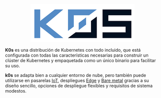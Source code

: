 <center>

![Logo-k0s](https://github.com/Mbonillac/k0s/blob/main/imagenes/k0s-logo-blanco-60.png)

</center>

**K0s** es una distribución de Kubernetes con todo incluido, que está configurada con todas las características necesarias para construir un clúster de Kubernetes y empaquetada como un único binario para facilitar su uso.

**k0s** se adapta bien a cualquier entorno de nube, pero también puede utilizarse en pasarelas [IoT](https://referente.mx/@referente/lot-que-es-como-funciona-para-que-sirve), despliegues [Edge](https://geekflare.com/es/edge-computing-and-its-applications/) y [Bare metal](https://blog.hostdime.com.co/que-son-servidores-bare-metal/) gracias a su diseño sencillo, opciones de despliegue flexibles y requisitos de sistema modestos.
